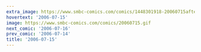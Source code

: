 ```yaml
---
extra_image: https://www.smbc-comics.com/comics/1448301918-20060715after.png
hovertext: '2006-07-15'
image: https://www.smbc-comics.com/comics/20060715.gif
next_comic: '2006-07-16'
prev_comic: '2006-07-14'
title: '2006-07-15'
---
```


